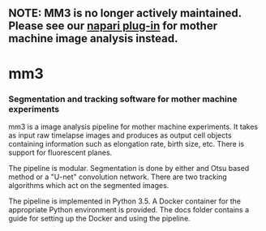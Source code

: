 ## NOTE: MM3 is no longer actively maintained. Please see our [napari plug-in](https://github.com/junlabucsd/napari-mm3) for mother machine image analysis instead.
# mm3

### Segmentation and tracking software for mother machine experiments

mm3 is a image analysis pipeline for mother machine experiments. It takes as input raw timelapse images and produces as output cell objects containing information such as elongation rate, birth size, etc. There is support for fluorescent planes.

The pipeline is modular. Segmentation is done by either and Otsu based method or a "U-net" convolution network. There are two tracking algorithms which act on the segmented images.

The pipeline is implemented in Python 3.5. A Docker container for the appropriate Python environment is provided. The docs folder contains a guide for setting up the Docker and using the pipeline. 
